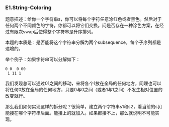 ### E1.String-Coloring

题意描述：给你一个字符串s，你可以将每个字符任意涂红色或者黑色。然后对于任何两个不同颜色的字符，你都可以将它们交换。问是否存在一种涂色方案，在经过有限次swap后使得整个字符串是升序排列。

本题的本质是：是否能将这个字符串分解为两个subsequence，每个子序列都是递增的。

举个例子：如果字符串可以分解如下：
```
0 0  0 00
 1 11 1
```
我们发现总可以通过01之间的移动，来将各个1放在全局的任何地方，同理也可以将任何0放在全局的任何地方，只要0与0之间（或者1与1之间）不发生相对位置的改变就行。

那么我们如何实现这样的拆分呢？很简单，建立两个字符串s1和s2，看当前的s[i]能接在哪个字符串后面。能接上的就加入。如果都接不上，那么就说明不可能实现。

